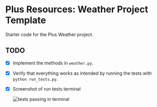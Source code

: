 # Plus Resources: Weather Project Template

Starter code for the Plus Weather project.

## TODO

- [X] Implement the methods in `weather.py`.
- [X] Verify that everything works as intended by running the tests with `python run_tests.py`.

- [X] Screenshot of run tests terminal
      
   ![tests passing in terminal](https://github.com/user-attachments/assets/f632912f-efb0-424b-989e-99f78d02fbdf)

